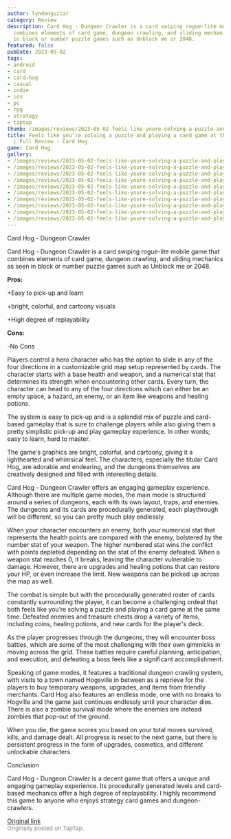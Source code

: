 ```yaml
---
author: lyndonguitar
category: Review
description: Card Hog - Dungeon Crawler is a card swiping rogue-lite mobile game that
  combines elements of card game, dungeon crawling, and sliding mechanics as seen
  in block or number puzzle games such as Unblock me or 2048.
featured: false
pubDate: 2023-05-02
tags:
- android
- card
- card-hog
- casual
- indie
- ios
- pc
- rpg
- strategy
- taptap
thumb: /images/reviews/2023-05-02-feels-like-youre-solving-a-puzzle-and-playing-a-card-game-at-the-same-time--full-review---0.avif
title: Feels like you’re solving a puzzle and playing a card game at the same time
  | Full Review - Card Hog
game: Card Hog
gallery:
- /images/reviews/2023-05-02-feels-like-youre-solving-a-puzzle-and-playing-a-card-game-at-the-same-time--full-review---0.avif
- /images/reviews/2023-05-02-feels-like-youre-solving-a-puzzle-and-playing-a-card-game-at-the-same-time--full-review---1.avif
- /images/reviews/2023-05-02-feels-like-youre-solving-a-puzzle-and-playing-a-card-game-at-the-same-time--full-review---2.avif
- /images/reviews/2023-05-02-feels-like-youre-solving-a-puzzle-and-playing-a-card-game-at-the-same-time--full-review---3.avif
- /images/reviews/2023-05-02-feels-like-youre-solving-a-puzzle-and-playing-a-card-game-at-the-same-time--full-review---4.avif
- /images/reviews/2023-05-02-feels-like-youre-solving-a-puzzle-and-playing-a-card-game-at-the-same-time--full-review---5.avif
- /images/reviews/2023-05-02-feels-like-youre-solving-a-puzzle-and-playing-a-card-game-at-the-same-time--full-review---6.avif
- /images/reviews/2023-05-02-feels-like-youre-solving-a-puzzle-and-playing-a-card-game-at-the-same-time--full-review---7.avif
- /images/reviews/2023-05-02-feels-like-youre-solving-a-puzzle-and-playing-a-card-game-at-the-same-time--full-review---8.avif
- /images/reviews/2023-05-02-feels-like-youre-solving-a-puzzle-and-playing-a-card-game-at-the-same-time--full-review---9.avif
---
```

Card Hog - Dungeon Crawler

Card Hog - Dungeon Crawler is a card swiping rogue-lite mobile game that combines elements of card game, dungeon crawling, and sliding mechanics as seen in block or number puzzle games such as Unblock me or 2048.


**Pros:**


+Easy to pick-up and learn

+bright, colorful, and cartoony visuals

+High degree of replayability


**Cons:**


-No Cons

Players control a hero character who has the option to slide in any of the four directions in a customizable grid map setup represented by cards. The character starts with a base health and weapon, and a numerical stat that determines its strength when encountering other cards. Every turn, the character can head to any of the four directions which can either be an empty space, a hazard, an enemy, or an item like weapons and healing potions.

The system is easy to pick-up and is a splendid mix of puzzle and card-based gameplay that is sure to challenge players while also giving them a pretty simplistic pick-up and play gameplay experience. In other words; easy to learn, hard to master.

The game's graphics are bright, colorful, and cartoony, giving it a lighthearted and whimsical feel. The characters, especially the titular Card Hog, are adorable and endearing, and the dungeons themselves are creatively designed and filled with interesting details.

Card Hog - Dungeon Crawler offers an engaging gameplay experience. Although there are multiple game modes, the main mode is structured around a series of dungeons, each with its own layout, traps, and enemies. The dungeons and its cards are procedurally generated, each playthrough will be different, so you can pretty much play endlessly.

When your character encounters an enemy, both your numerical stat that represents the health points are compared with the enemy, bolstered by the number stat of your weapon. The higher numbered stat wins the conflict with points depleted depending on the stat of the enemy defeated. When a weapon stat reaches 0, it breaks, leaving the character vulnerable to damage. However, there are upgrades and healing potions that can restore your HP, or even increase the limit. New weapons can be picked up across the map as well.

The combat is simple but with the procedurally generated roster of cards constantly surrounding the player, it can become a challenging ordeal that both feels like you’re solving a puzzle and playing a card game at the same time.  Defeated enemies and treasure chests drop a variety of items, including coins, healing potions, and new cards for the player's deck.

As the player progresses through the dungeons, they will encounter boss battles, which are some of the most challenging with their own gimmicks in moving across the grid. These battles require careful planning, anticipation, and execution, and defeating a boss feels like a significant accomplishment.

Speaking of game modes, it features a traditional dungeon crawling system, with visits to a town named Hogsville in between as a reprieve for the players to buy temporary weapons, upgrades, and items from friendly merchants. Card Hog also features an endless mode, one with no breaks to Hogville and the game just continues endlessly until your character dies. There is also a zombie survival mode where the enemies are instead zombies that pop-out of the ground.

When you die, the game scores you based on your total moves survived, kills, and damage dealt. All progress is reset to the next game, but there is persistent progress in the form of upgrades, cosmetics, and different unlockable characters.

Conclusion

Card Hog - Dungeon Crawler is a decent game that offers a unique and engaging gameplay experience. Its procedurally generated levels and card-based mechanics offer a high degree of replayability. I highly recommend this game to anyone who enjoys strategy card games and dungeon-crawlers.

[Original link](https://www.taptap.io/post/5307530)<br><span style="font-size: 0.95em; color: #888;">Originally posted on TapTap.</span>